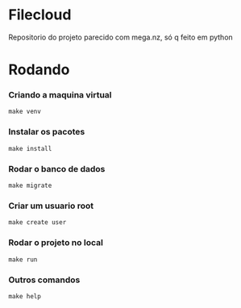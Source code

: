 # Filecloud

Repositorio do projeto parecido com mega.nz, só q feito em python

# Rodando


### Criando a maquina virtual

    make venv

### Instalar os pacotes

    make install

### Rodar o banco de dados

    make migrate

### Criar um usuario root

    make create user

### Rodar o projeto no local

    make run

### Outros comandos

    make help